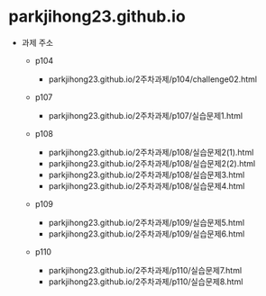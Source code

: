 # parkjihong23.github.io
* 과제 주소
  * p104
    * parkjihong23.github.io/2주차과제/p104/challenge02.html
      
  * p107
    * parkjihong23.github.io/2주차과제/p107/실습문제1.html
   
  * p108
    * parkjihong23.github.io/2주차과제/p108/실습문제2(1).html
    * parkjihong23.github.io/2주차과제/p108/실습문제2(2).html
    * parkjihong23.github.io/2주차과제/p108/실습문제3.html
    * parkjihong23.github.io/2주차과제/p108/실습문제4.html
  * p109
    * parkjihong23.github.io/2주차과제/p109/실습문제5.html
    * parkjihong23.github.io/2주차과제/p109/실습문제6.html
  * p110
    * parkjihong23.github.io/2주차과제/p110/실습문제7.html
    * parkjihong23.github.io/2주차과제/p110/실습문제8.html
    
  
